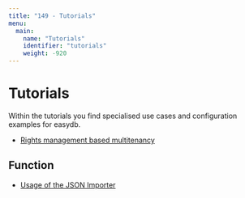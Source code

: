 ```yaml
---
title: "149 - Tutorials"
menu:
  main:
    name: "Tutorials"
    identifier: "tutorials"
    weight: -920
---
```

# Tutorials

Within the tutorials you find specialised use cases and configuration examples for easydb.

* [Rights management based multitenancy](rechte_mandanten)

## Function

- [Usage of the JSON Importer](jsonimport)
